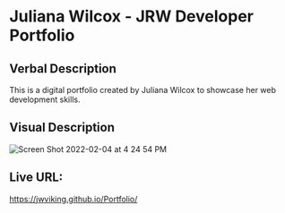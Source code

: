 # Juliana Wilcox - JRW Developer Portfolio

## Verbal Description
This is a digital portfolio created by Juliana Wilcox to showcase her web development skills.

## Visual Description
![Screen Shot 2022-02-04 at 4 24 54 PM](https://user-images.githubusercontent.com/97365590/152616254-c0febcb3-cdff-48b6-be2c-5db21431ff74.png)

## Live URL:
https://jwviking.github.io/Portfolio/
